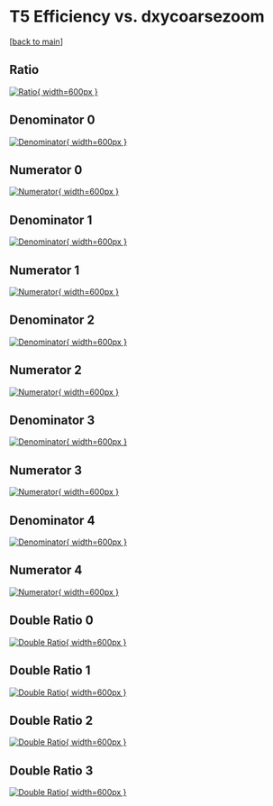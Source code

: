 # T5 Efficiency vs. dxycoarsezoom

[[back to main](./)]



## Ratio

[![Ratio](../mtv/var/T5_vtr_13_-1_eff_dxycoarsezoom.png){ width=600px }](../mtv/var/T5_vtr_13_-1_eff_dxycoarsezoom.pdf)

## Denominator 0

[![Denominator](../mtv/den/T5_vtr_13_-1_eff_dxycoarsezoom_den0.png){ width=600px }](../mtv/den/T5_vtr_13_-1_eff_dxycoarsezoom_den0.pdf)

## Numerator 0

[![Numerator](../mtv/num/T5_vtr_13_-1_eff_dxycoarsezoom_num0.png){ width=600px }](../mtv/num/T5_vtr_13_-1_eff_dxycoarsezoom_num0.pdf)

## Denominator 1

[![Denominator](../mtv/den/T5_vtr_13_-1_eff_dxycoarsezoom_den1.png){ width=600px }](../mtv/den/T5_vtr_13_-1_eff_dxycoarsezoom_den1.pdf)

## Numerator 1

[![Numerator](../mtv/num/T5_vtr_13_-1_eff_dxycoarsezoom_num1.png){ width=600px }](../mtv/num/T5_vtr_13_-1_eff_dxycoarsezoom_num1.pdf)

## Denominator 2

[![Denominator](../mtv/den/T5_vtr_13_-1_eff_dxycoarsezoom_den2.png){ width=600px }](../mtv/den/T5_vtr_13_-1_eff_dxycoarsezoom_den2.pdf)

## Numerator 2

[![Numerator](../mtv/num/T5_vtr_13_-1_eff_dxycoarsezoom_num2.png){ width=600px }](../mtv/num/T5_vtr_13_-1_eff_dxycoarsezoom_num2.pdf)

## Denominator 3

[![Denominator](../mtv/den/T5_vtr_13_-1_eff_dxycoarsezoom_den3.png){ width=600px }](../mtv/den/T5_vtr_13_-1_eff_dxycoarsezoom_den3.pdf)

## Numerator 3

[![Numerator](../mtv/num/T5_vtr_13_-1_eff_dxycoarsezoom_num3.png){ width=600px }](../mtv/num/T5_vtr_13_-1_eff_dxycoarsezoom_num3.pdf)

## Denominator 4

[![Denominator](../mtv/den/T5_vtr_13_-1_eff_dxycoarsezoom_den4.png){ width=600px }](../mtv/den/T5_vtr_13_-1_eff_dxycoarsezoom_den4.pdf)

## Numerator 4

[![Numerator](../mtv/num/T5_vtr_13_-1_eff_dxycoarsezoom_num4.png){ width=600px }](../mtv/num/T5_vtr_13_-1_eff_dxycoarsezoom_num4.pdf)

## Double Ratio 0

[![Double Ratio](../mtv/ratio/T5_vtr_13_-1_eff_dxycoarsezoom_ratio0.png){ width=600px }](../mtv/ratio/T5_vtr_13_-1_eff_dxycoarsezoom_ratio0.pdf)

## Double Ratio 1

[![Double Ratio](../mtv/ratio/T5_vtr_13_-1_eff_dxycoarsezoom_ratio1.png){ width=600px }](../mtv/ratio/T5_vtr_13_-1_eff_dxycoarsezoom_ratio1.pdf)

## Double Ratio 2

[![Double Ratio](../mtv/ratio/T5_vtr_13_-1_eff_dxycoarsezoom_ratio2.png){ width=600px }](../mtv/ratio/T5_vtr_13_-1_eff_dxycoarsezoom_ratio2.pdf)

## Double Ratio 3

[![Double Ratio](../mtv/ratio/T5_vtr_13_-1_eff_dxycoarsezoom_ratio3.png){ width=600px }](../mtv/ratio/T5_vtr_13_-1_eff_dxycoarsezoom_ratio3.pdf)

